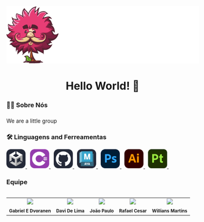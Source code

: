 <div align="center">
  <img height="150" src="https://github.com/Trufullantes/.github/blob/Images-and-Icons/Logo - DarkMode.png"  />
</div>

###

<h1 align="center">Hello World! 👋</h1>

###

<h3 align="left">👩‍💻  Sobre Nós</h3>

###

<p align="left">We are a little group</p>

###

<!-- Languages and tools -->
<h3 align="left">🛠 Linguagens and Ferreamentas</h3>
<!-- Icons -->
<div align="left">
  <!-- Engiges Icons -->
  <a href="https://unity.com/"><picture>
    <source media="(prefers-color-scheme: light)" srcset="https://github.com/DvoraGames/dvoragames/blob/icons/Unity-Light.svg" />
    <img src="https://github.com/DvoraGames/dvoragames/blob/icons/Unity-Dark.svg" alt="Unity Engine" width=50px>
  </picture></a>&nbsp;
  <!-- Languages Icons -->
  <a href="https://learn.microsoft.comr/dotnet/csharp/"><picture>
    <source media="(prefers-color-scheme: light)" srcset="https://github.com/DvoraGames/dvoragames/blob/icons/CS.svg" />
    <img src="https://github.com/DvoraGames/dvoragames/blob/icons/CS.svg" alt="C# (C Sharp)" width=50px>
  </picture></a>&nbsp;
  <!-- Tools Icons -->
  <a href="https://github.com/"><picture>
    <source media="(prefers-color-scheme: light)" srcset="https://github.com/DvoraGames/dvoragames/blob/icons/Github-Light.svg" />
    <img src="https://github.com/DvoraGames/dvoragames/blob/icons/Github-Dark.svg" alt="Github" width=50px>
  </picture></a>&nbsp;
  <a href="https://www.autodesk.com/products/maya/overview?term=1-YEAR&tab=subscription"><picture>
    <source media="(prefers-color-scheme: light)" srcset="https://github.com/DvoraGames/dvoragames/blob/icons/Maya-Light.svg" />
    <img src="https://github.com/DvoraGames/dvoragames/blob/icons/Maya-Dark.svg" alt="Maya" width=50px>
  </picture></a>&nbsp;
  <a href="https://www.adobe.com/products/photoshop.html"><picture>
    <source media="(prefers-color-scheme: light)" srcset="https://github.com/DvoraGames/dvoragames/blob/icons/Photoshop.svg" />
    <img src="https://github.com/DvoraGames/dvoragames/blob/icons/Photoshop.svg" alt="Photoshop" width=50px>
  </picture></a>&nbsp;
  <a href="https://www.adobe.com/products/illustrator.html"><picture>
    <source media="(prefers-color-scheme: light)" srcset="https://github.com/DvoraGames/dvoragames/blob/icons/Illustrator.svg" />
    <img src="https://github.com/DvoraGames/dvoragames/blob/icons/Illustrator.svg" alt="Illustrator" width=50px>
  </picture></a>&nbsp;
    <a href="https://www.adobe.com/products/substance3d-painter.html"><picture>
    <source media="(prefers-color-scheme: light)" srcset="https://github.com/DvoraGames/dvoragames/blob/icons/SubstancePainter.svg" />
    <img src="https://github.com/DvoraGames/dvoragames/blob/icons/SubstancePainter.svg" alt="Substance Painter" width=50px>
  </picture></a>&nbsp;

<br clear="both">

<!-- Team Section -->
<h3 align="left">Equipe</h3>
<!-- Taable with Images and Links -->
<table align="left">
  <tr align="center">
    <a href="https://github.com/DvoraGames"><td>
      <img src="https://avatars.githubusercontent.com/DvoraGames" width="100px;"/><br/>
      <sub><b>Gabriel E Dvoranen</sub>
    </td></a>
    <a href="https://github.com/Davi-codigos"><td>
      <img src="https://avatars.githubusercontent.com/Davi-codigos" width="100px;"/><br/>
      <sub><b>Davi De Lima</sub>
    </td></a>
    <a href="https://github.com/JhonnyMage"><td>
      <img src="https://avatars.githubusercontent.com/JhonnyMage" width="100px;"/><br/>
      <sub><b>João Paulo</sub>
    </td></a>
    <a href="https://github.com/VoliDaCoca"><td>
      <img src="https://avatars.githubusercontent.com/VoliDaCoca" width="100px;"/><br/>
      <sub><b>Rafael Cesar</sub>
    </td></a>
    <a href="https://github.com/?"><td>
      <img src="https://avatars.githubusercontent.com/?" width="100px;"/><br/>
      <sub><b>Willians Martins</sub>
    </td></a>
  </tr>
</table>

###

<br clear="both">
